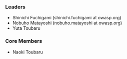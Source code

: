 ### Leaders
* Shinichi Fuchigami (shinichi.fuchigami at owasp.org)
* Nobuho Matayoshi (nobuho.matayoshi at owasp.org)
* Yuta Toubaru

### Core Members
* Naoki Toubaru
